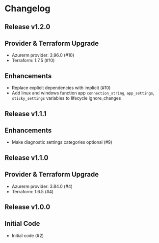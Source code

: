 # Changelog

## Release v1.2.0

## Provider & Terraform Upgrade

- Azurerm provider: 3.96.0 (#10)
- Terraform: 1.7.5 (#10)

## Enhancements

- Replace explicit dependencies with implicit (#10)
- Add linux and windows function app `connection_string`, `app_settings`, `sticky_settings` variables to lifecycle ignore_changes
   
## Release v1.1.1

## Enhancements

- Make diagnostic settings categories optional (#9)


   
## Release v1.1.0

## Provider & Terraform Upgrade
- Azurerm provider: 3.84.0 (#4)
- Terraform: 1.6.5 (#4)
   
## Release v1.0.0

## Initial Code

- Initial code (#2)


   